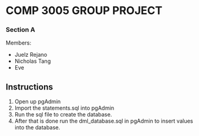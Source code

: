 # COMP 3005 GROUP PROJECT
### Section A

Members: 
* Juelz Rejano
* Nicholas Tang
* Eve

## Instructions
1. Open up pgAdmin
1. Import the statements.sql into pgAdmin
1. Run the sql file to create the database. 
1. After that is done run the dml_database.sql in pgAdmin to insert values into the database.
 
